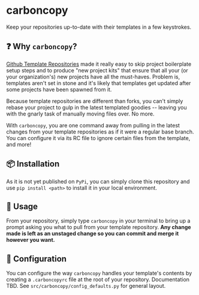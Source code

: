 # carboncopy

Keep your repositories up-to-date with their templates in a few keystrokes.

## :question: Why `carboncopy`?

[Github Template Repositories](https://github.blog/2019-06-06-generate-new-repositories-with-repository-templates/) made it really easy to skip project boilerplate setup steps and to produce "new project kits" that ensure that all your (or your organization's) new projects have all the must-haves. Problem is, templates aren't set in stone and it's likely that templates get updated after some projects have been spawned from it.

Because template repositories are different than forks, you can't simply rebase your project to gulp in the latest templated goodies -- leaving you with the gnarly task of manually moving files over. No more.

With `carboncopy`, you are one command away from pulling in the latest changes from your template repositories as if it were a regular base branch. You can configure it via its RC file to ignore certain files from the template, and more!

## :package: Installation

As it is not yet published on `PyPi`, you can simply clone this repository and use `pip install <path>` to install it in your local environment.

## :hammer: Usage

From your repository, simply type `carboncopy` in your terminal to bring up a prompt asking you what to pull from your template repository. __Any change made is left as an unstaged change so you can commit and merge it however you want.__

## :wrench: Configuration

You can configure the way `carboncopy` handles your template's contents by creating a `.carboncopyrc` file at the root of your repository. Documentation TBD. See `src/carboncopy/config_defaults.py` for general layout.
